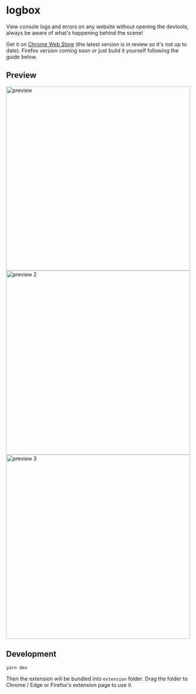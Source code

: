 # logbox

View console logs and errors on any website without opening the devtools, always be aware of what's happening behind the scene!

Get it on [Chrome Web Store](https://chrome.google.com/webstore/detail/logbox/cokkmeolkbchogcadikakhldbhhhichm?hl=zh-CN&authuser=0) (the latest version is in review so it's not up to date). Firefox version coming soon or just build it yourself following the guide below.

## Preview

<img src="https://user-images.githubusercontent.com/8784712/90719401-e4f77700-e2e6-11ea-87f0-cf43b0c974cf.png" width="500" alt="preview">
<img src="https://user-images.githubusercontent.com/8784712/90719548-44558700-e2e7-11ea-9bbb-3fed8eeaad7b.png" width="500" alt="preview 2">
<img src="https://user-images.githubusercontent.com/8784712/90719718-b928c100-e2e7-11ea-8863-17d3d026a249.png" width="500" alt="preview 3">


## Development

```bash
yarn dev
```

Then the extension will be bundled into `extension` folder. Drag the folder to Chrome / Edge or Firefox's extension page to use it.
